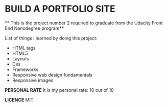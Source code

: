 # BUILD A PORTFOLIO SITE

** This is the project number 2 required to graduate from the Udacity Front End Nanodegree program**

List of things i learned by doing this project:

* HTML tags
* HTML5
* Layouts
* Css
* Frameworks
* Responsive web design fundamentals
* Responsive images

**PERSONAL RATE**
It is my personal rate:
10 out of 10

**LICENCE**
MIT
